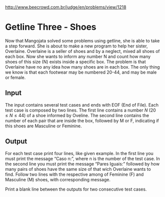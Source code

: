http://www.beecrowd.com.br/judge/en/problems/view/1218

# Getline Three - Shoes

Now that Mangojata solved some problems using getline, she is able to take a
step forward. She is about to make a new program to help her sister,
Overlaine. Overlaine is a seller of shoes and by a neglect, mixed all shoes of
each box. Now she wants to inform any number N and count how many shoes of
this size (N) exists inside a specific box. The problem is that Overlaine have
no any idea how many shoes are in each box. The only thing we know is that
each footwear may be numbered 20-44, and may be male or female.

## Input

The input contains several test cases and ends with EOF (End of File). Each
test case is composed by two lines. The first line contains a number $N$
($20 \leq N \leq 44$) of a shoe informed by Oveline. The second line contains
the number of each pair that are inside the box, followed by M or F,
indicating if this shoes are Masculine or Feminine.

## Output

For each test case print four lines, like given example. In the first line
you must print the message “Caso n:”, where n is the number of the test case.
In the second line you must print the message “Pares Iguais:” followed by
how many pairs of shoes have the same size of that wich Overlaine wants to
find. Follow two lines with the respective among of Feminine (F) and
Masculine (M) shoes, with corresponding message.

Print a blank line between the outputs for two consecutive test cases.
